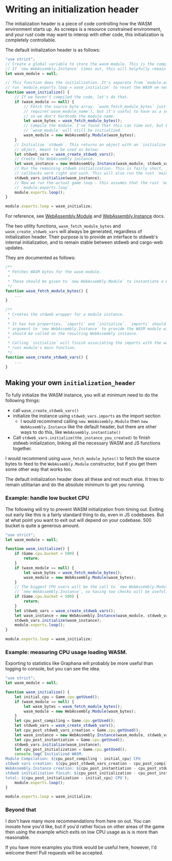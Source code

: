 Writing an initialization header
================================

The initialization header is a piece of code controlling how the WASM environment starts up. As
screeps is a resource constrained environment, and your rust code may want to interop with other
code, this initialization is completely controllable.

The default initialization header is as follows:

```js
"use strict";
// Create a global variable to store the wasm module. This is the compiled uninstantiated code.
// If `new WebAssembly.Instance` times out, this will helpfully remain here to be reused next tick.
let wasm_module = null;

// This function does the initialization. It's separate from `module.exports.loop` so JS code can
// run `module.exports.loop = wasm_initialize` to reset the WASM vm next tick.
function wasm_initialize() {
    // If we haven't compiled the code, let's do that.
    if (wasm_module == null) {
        // Fetch the source byte array. `wasm_fetch_module_bytes` just returns
        // require('wasm_module_name'), but it's useful to have as a separate function
        // so we don't hardcode the module name.
        let wasm_bytes = wasm_fetch_module_bytes();
        // Compile the module. I've found that this can time out, but because of however it works,
        // `wasm_module` will still be initialized.
        wasm_module = new WebAssembly.Module(wasm_bytes);
    }
    // Initialize `stdweb`. This returns an object with an `initialize` function and `imports`
    // object, meant to be used as below:
    let stdweb_vars = wasm_create_stdweb_vars();
    // Create the WebAssembly instance.
    let wasm_instance = new WebAssembly.Instance(wasm_module, stdweb_vars.imports);
    // Run the remaining stdweb initialization. This is fairly short, just some things to make sure
    // callbacks work right and such. This will also run the rust `main` function.
    stdweb_vars.initialize(wasm_instance);
    // Now we run the actual game loop - this assumes that the rust `main` function overwrites
    // `module.exports.loop`.
    module.exports.loop();
}

module.exports.loop = wasm_initialize;
```

For reference, see [WebAssembly.Module] and [WebAssembly.Instance] docs.

The two utility functions, `wasm_fetch_module_bytes` and `wasm_create_stdweb_vars` will always be
generated, regardless of initialization header. Their purpose is to provide an interface to stdweb's
internal initialization, and to remain stable between stdweb and cargo-web updates.

They are documented as follows:

```js
/**
 * Fetches WASM bytes for the wasm module.
 *
 * These should be given to `new WebAssembly.Module` to instantiate a WebAssembly module.
 */
function wasm_fetch_module_bytes() {
    ...
}

/**
 * Creates the stdweb wrapper for a module instance.
 *
 * It has two properties, `imports` and `initialize`. `imports` should be passed as the second
 * argument to `new WebAssembly.Instance` to provide the WASM module with imports, and `initialize`
 * should be called on the resulting WebAssembly instance.
 *
 * Calling `initialize` will finish associating the imports with the wasm module, and will call the
 * rust module's main function.
 */
function wasm_create_stdweb_vars() {
    ...
}
```

## Making your own `initialization_header`

To fully initialize the WASM instance, you will at minimum need to do the following things:

- call `wasm_create_stdweb_vars()`
- initialize the instance using `stdweb_vars.imports` as the import section
  - I would recommend calling `new WebAssembly.Module` then `new WebAssembly.Instance` like the
    default header, but there are other ways to do this, like `WebAssembly.instantiate()`
- Call `stdweb_vars.initialize(the_instance_you_created)` to finish stdweb initialization, linking
  all the necessary WASM and JS functions together.

I would recommend using `wasm_fetch_module_bytes()` to fetch the source bytes to feed to the
`WebAssembly.Module` constructor, but if you get them some other way that works too.

The default initialization header does all these and not much else. It tries to remain utilitarian
and do the absolute minimum to get you running.

### Example: handle low bucket CPU

The following will try to prevent WASM initialization from timing out. Exiting out early like this
is a fairly standard thing to do, even in JS codebases. But at what point you want to exit out will
depend on your codebase. 500 bucket is quite a generous amount.

```js
"use strict";
let wasm_module = null;

function wasm_initialize() {
    if (Game.cpu.bucket < 500) {
        return;
    }
    if (wasm_module == null) {
        let wasm_bytes = wasm_fetch_module_bytes();
        wasm_module = new WebAssembly.Module(wasm_bytes);
    }
    // The biggest CPU users will be the call to `new WebAssembly.Module` and
    // `new WebAssembly.Instance`, so having two checks will be useful.
    if (Game.cpu.bucket < 500) {
        return;
    }
    let stdweb_vars = wasm_create_stdweb_vars();
    let wasm_instance = new WebAssembly.Instance(wasm_module, stdweb_vars.imports);
    stdweb_vars.initialize(wasm_instance);
    module.exports.loop();
}

module.exports.loop = wasm_initialize;
```

### Example: measuring CPU usage loading WASM.

Exporting to statistics like Graphana will probably be more useful than logging to console, but you
can see the idea.

```js
"use strict";
let wasm_module = null;

function wasm_initialize() {
    let initial_cpu = Game.cpu.getUsed();
    if (wasm_module == null) {
        let wasm_bytes = wasm_fetch_module_bytes();
        wasm_module = new WebAssembly.Module(wasm_bytes);
    }
    let cpu_post_compiling = Game.cpu.getUsed();
    let stdweb_vars = wasm_create_stdweb_vars();
    let cpu_post_stdweb_vars_creation = Game.cpu.getUsed();
    let wasm_instance = new WebAssembly.Instance(wasm_module, stdweb_vars.imports);
    let cpu_post_instantiation = Game.cpu.getUsed();
    stdweb_vars.initialize(wasm_instance);
    let cpu_post_initialization = Game.cpu.getUsed();
    console.log(`Initialized WASM.
Module Compilation: ${cpu_post_compiling - initial_cpu} CPU
stdweb vars creation: ${cpu_post_stdweb_vars_creation - cpu_post_compiling} CPU
WebAssembly.Instance creation: ${cpu_post_instantiation - cpu_post_stdweb_vars_creation} CPU
stdweb initialization finish: ${cpu_post_initialization - cpu_post_instantiation} CPU
total: ${cpu_post_initialization - initial_cpu} CPU`);
    module.exports.loop();
}

module.exports.loop = wasm_initialize;
```

### Beyond that

I don't have many more recommendations from here on out. You can inovate how you'd like, but if
you'd rather focus on other areas of the game then using the example which exits on low CPU usage
as is is more than reasonable.

If you have more examples you think would be useful here, however, I'd welcome them! Pull requests
will be accepted.

[WebAssembly.Module]: https://developer.mozilla.org/en-US/docs/Web/JavaScript/Reference/Global_Objects/WebAssembly/Module#Constructor_Syntax
[WebAssembly.Instance]: https://developer.mozilla.org/en-US/docs/Web/JavaScript/Reference/Global_objects/WebAssembly/Instance#Constructor_Syntax
